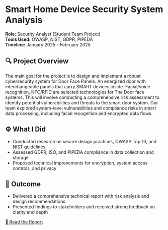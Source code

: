 # Smart Home Device Security System Analysis

**Role:** Security Analyst (Student Team Project)  
**Tools Used:** OWASP, NIST, GDPR, PIPEDA  
**Timeline:** January 2025 - February 2025

## 🔍 Project Overview
The main goal for the project is to design and implement a robust cybersecurity system for Door Face Panels. An energized door with interchangeable panels that carry SMART devices inside. Facial/voice recognition, NFC/RFID are selected technologies for The Door face systems. 
This will involve conducting a comprehensive risk assessment to identify potential vulnerabilities and threats to the smart door system.
Our team explored system-level vulnerabilities and compliance risks in smart data processing, including facial recognition and encrypted data flows. 

## ⚙️ What I Did
- Conducted research on secure design practices, OWASP Top 10, and NIST guidelines
- Assessed GDPR, ISO, and PIPEDA compliance in data collection and storage
- Proposed technical improvements for encryption, system access controls, and privacy

## 📝 Outcome
- Delivered a comprehensive technical report with risk analysis and design recommendations
- Presented findings to stakeholders and received strong feedback on clarity and depth

[📄 Read the Report](link-to-your-pdf) 
